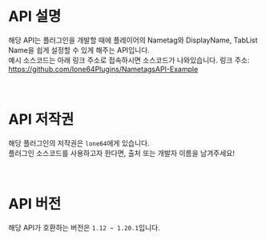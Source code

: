 # API 설명
해당 API는 플러그인을 개발할 때에 플레이어의 Nametag와 DisplayName, TabList Name을 쉽게 설정할 수 있게 해주는 API입니다.<br>
예시 소스코드는 아래 링크 주소로 접속하시면 소스코드가 나와있습니다.
링크 주소: https://github.com/lone64Plugins/NametagsAPI-Example

<br>

# API 저작권
해당 플러그인의 저작권은 `lone64`에게 있습니다.<br>
플러그인 소스코드를 사용하고자 한다면, 출처 또는 개발자 이름을 남겨주세요!

<br>

# API 버전
해당 API가 호환하는 버전은 `1.12 ~ 1.20.1`입니다.
